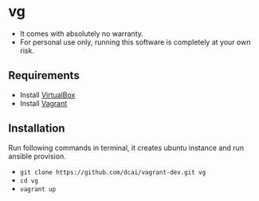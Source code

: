 # vg

- It comes with absolutely no warranty.
- For personal use only, running this software is completely at your own risk.

## Requirements

- Install [VirtualBox](https://www.virtualbox.org/wiki/Downloads)
- Install [Vagrant](https://www.vagrantup.com/downloads.html)


## Installation

 Run following commands in terminal, it creates ubuntu instance and run ansible provision.

- `git clone https://github.com/dcai/vagrant-dev.git vg`
- `cd vg`
- `vagrant up`
